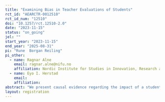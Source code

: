 ```yaml
---
title: "Examining Bias in Teacher Evaluations of Students"
rct_id: "AEARCTR-0012510"
rct_id_num: "12510"
doi: "10.1257/rct.12510-2.0"
date: "2023-11-15"
status: "on_going"
jel: ""
start_year: "2023-11-15"
end_year: "2025-08-31"
pi: "Rune  Borgan Reiling"
pi_other:
  - name: Ragnar Alne
    email: ragnar.alne@nifu.no
    affiliation: Nordic Institute for Studies in Innovation, Research and Education (NIFU)
  - name: Eyo I. Herstad
    email: 
    affiliation: 
abstract: "We present causal evidence regarding the impact of a student's ethnicity and gender on teacher evaluations in middle school. In this study, we engage teachers to assess written assignments for full classes in two subjects: mathematics and Norwegian language. By randomly assigning names that signal both gender and ethnicity to the assignments within teachers, we investigate whether students with equal ability but different names receive equal grades, on average. While our primary focus is on the average effects of student gender and ethnicity, we also conduct an extensive analysis of heterogeneity, considering factors such as ability, student gender, teacher experience, and the gender of the teacher. This document outlines our analysis plan, including our primary specifications of interest."
layout: registration
---
```


